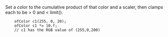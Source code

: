 Set a color to the cumulative product of that color and a scaler, 
then clamps each to be > 0 and < limit().

```{cpp.}
    ofColor c1(255, 0, 20);
    ofColor c1 *= 10.f;
    // c1 has the RGB value of (255,0,200)
```

